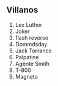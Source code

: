 ## Villanos

1. Lex Luthor
2. Joker
3. flash reverso
4. Dommdsday
5. Jack Torrance
6. Palpatine 
7. Agente Smith 
8. T-800
9. Magneto